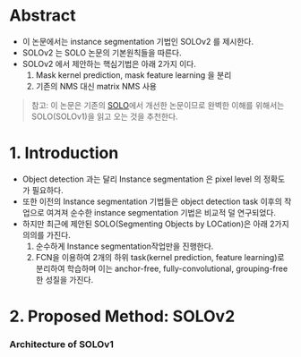 # Abstract

* 이 논문에서는 instance segmentation 기법인 SOLOv2 를 제시한다.
* SOLOv2 는 SOLO 논문의 기본원칙들을 따른다.
* SOLOv2 에서 제안하는 핵심기법은 아래 2가지 이다.
	1. Mask kernel prediction, mask feature learning 을 분리
	2. 기존의 NMS 대신 matrix NMS 사용

> 참고:
> 이 논문은 기존의 [SOLO](https://arxiv.org/pdf/1912.04488.pdf])에서 개선한 논문이므로 완벽한 이해를 위해서는 SOLO(SOLOv1)을 읽고 오는 것을 추천한다.


# 1. Introduction

* Object detection 과는 달리 Instance segmentation 은 pixel level 의 정확도가 필요하다.
* 또한 이전의 Instance segmentation 기법들은 object detection task 이후의 작업으로 여겨져 순수한 instance segmentation 기법은 비교적 덜 연구되었다.
* 하지만 최근에 제안된 SOLO(Segmenting Objects by LOCation)은 아래 2가지 의의를 가진다.
	1. 순수하게 Instance segmentation작업만을 진행한다.
	2. FCN을 이용하여 2개의 하위 task(kernel prediction, feature learning)로 분리하여 학습하며 이는 anchor-free, fully-convolutional, grouping-free 한 성질을 가진다.

# 2. Proposed Method: SOLOv2

### Architecture of SOLOv1
